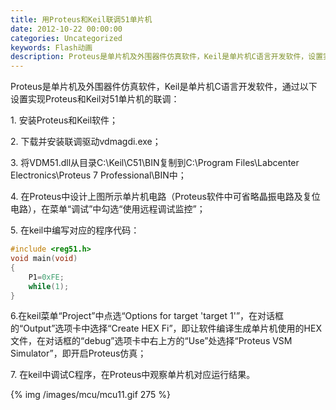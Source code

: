 ```yaml
---
title: 用Proteus和Keil联调51单片机
date: 2012-10-22 00:00:00
categories: Uncategorized
keywords: Flash动画
description: Proteus是单片机及外围器件仿真软件，Keil是单片机C语言开发软件，设置实现Proteus和Keil对51单片机联调
---
```


Proteus是单片机及外围器件仿真软件，Keil是单片机C语言开发软件，通过以下设置实现Proteus和Keil对51单片机的联调：

1\. 安装Proteus和Keil软件；

2\. 下载并安装联调驱动vdmagdi.exe；

3\. 将VDM51.dll从目录C:\Keil\C51\BIN复制到C:\Program Files\Labcenter Electronics\Proteus 7 Professional\BIN中；

4\. 在Proteus中设计上图所示单片机电路（Proteus软件中可省略晶振电路及复位电路），在菜单“调试”中勾选“使用远程调试监控”；

5\. 在keil中编写对应的程序代码：

``` C
#include <reg51.h>
void main(void)
{
    P1=0xFE;
    while(1);
}
```

6\.在keil菜单“Project”中点选“Options for target 'target 1'”，在对话框的“Output”选项卡中选择“Create HEX Fi”，即让软件编译生成单片机使用的HEX文件，在对话框的“debug”选项卡中右上方的“Use”处选择“Proteus VSM Simulator”，即开启Proteus仿真；

7\. 在keil中调试C程序，在Proteus中观察单片机对应运行结果。

{% img /images/mcu/mcu11.gif 275 %}
